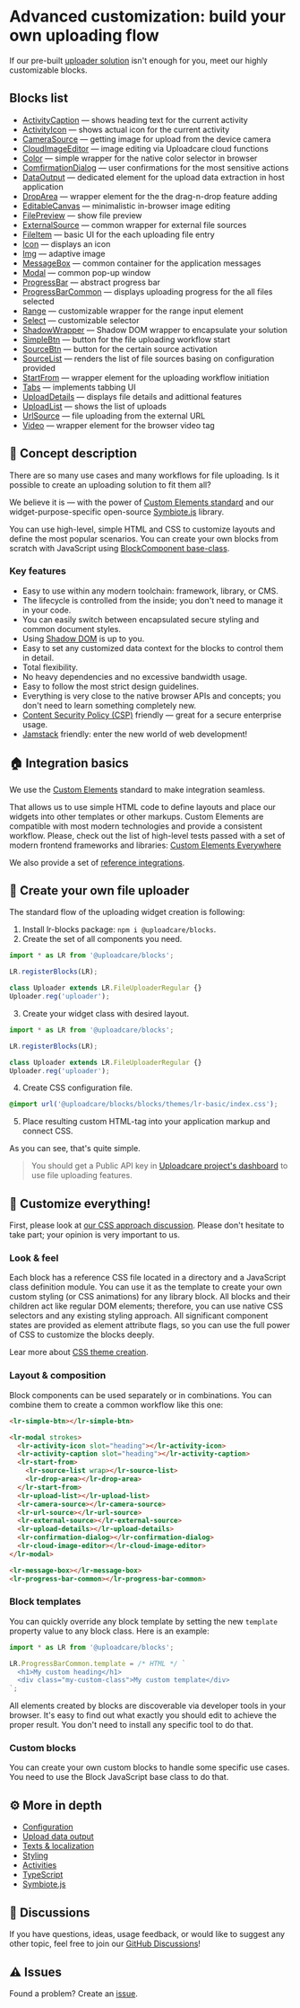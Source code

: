# Advanced customization: build your own uploading flow

If our pre-built [uploader solution](/solutions/file-uploader/) isn't enough for you, meet our highly customizable blocks.

## Blocks list

- [ActivityCaption](/blocks/ActivityCaption/) — shows heading text for the current activity
- [ActivityIcon](/blocks/ActivityIcon/) — shows actual icon for the current activity
- [CameraSource](/blocks/CameraSource/) — getting image for upload from the device camera
- [CloudImageEditor](/blocks/CloudImageEditor/) — image editing via Uploadcare cloud functions
- [Color](/blocks/Color/) — simple wrapper for the native color selector in browser
- [ComfirmationDialog](/blocks/ConfirmationDialog/) — user confirmations for the most sensitive actions
- [DataOutput](/blocks/DataOutput/) — dedicated element for the upload data extraction in host application
- [DropArea](/blocks/DropArea/) — wrapper element for the the drag-n-drop feature adding
- [EditableCanvas](/blocks/EditableCanvas/) — minimalistic in-browser image editing
- [FilePreview](/blocks/FilePreview/) — show file preview
- [ExternalSource](/blocks/ExternalSource/) — common wrapper for external file sources
- [FileItem](/blocks/FileItem/) — basic UI for the each uploading file entry
- [Icon](/blocks/Icon/) — displays an icon
- [Img](/blocks/Img/) — adaptive image
- [MessageBox](/blocks/MessageBox/) — common container for the application messages
- [Modal](/blocks/Modal/) — common pop-up window
- [ProgressBar](/blocks/ProgressBar/) — abstract progress bar
- [ProgressBarCommon](/blocks/ProgressBarCommon/) — displays uploading progress for the all files selected
- [Range](/blocks/Range/) — customizable wrapper for the range input element
- [Select](/blocks/Select/) — customizable selector
- [ShadowWrapper](/blocks/ShadowWrapper/) — Shadow DOM wrapper to encapsulate your solution
- [SimpleBtn](/blocks/SimpleBtn/) — button for the file uploading workflow start
- [SourceBtn](/blocks/SourceBtn/) — button for the certain source activation
- [SourceList](/blocks/SourceList/) — renders the list of file sources basing on configuration provided
- [StartFrom](/blocks/StartFrom/) — wrapper element for the uploading workflow initiation
- [Tabs](/blocks/Tabs/) — implements tabbing UI
- [UploadDetails](/blocks/UploadDetails/) — displays file details and adittional features
- [UploadList](/blocks/UploadList/) — shows the list of uploads
- [UrlSource](/blocks/UrlSource/) — file uploading from the external URL
- [Video](/blocks/Video/) — wrapper element for the browser video tag

## 🍰 Concept description

There are so many use cases and many workflows for file uploading.
Is it possible to create an uploading solution to fit them all?

We believe it is — with the power of [Custom Elements standard](https://developer.mozilla.org/en-US/docs/Web/Web_solutions/Using_custom_elements) and our widget-purpose-specific open-source [Symbiote.js](https://github.com/symbiotejs/symbiote.js) library.

You can use high-level, simple HTML and CSS to customize layouts and define the most popular scenarios.
You can create your own blocks from scratch with JavaScript using [BlockComponent base-class](https://github.com/uploadcare/blocks/blob/main/docs/block-component/index.htm).

### Key features

- Easy to use within any modern toolchain: framework, library, or CMS.
- The lifecycle is controlled from the inside; you don't need to manage it in your code.
- You can easily switch between encapsulated secure styling and common document styles.
- Using [Shadow DOM](https://developer.mozilla.org/en-US/docs/Web/Web_solutions/Using_shadow_DOM) is up to you.
- Easy to set any customized data context for the blocks to control them in detail.
- Total flexibility.
- No heavy dependencies and no excessive bandwidth usage.
- Easy to follow the most strict design guidelines.
- Everything is very close to the native browser APIs and concepts; you don't need to learn something completely new.
- [Content Security Policy (CSP)](https://developer.mozilla.org/en-US/docs/Web/HTTP/CSP) friendly — great for a secure enterprise usage.
- [Jamstack](https://jamstack.org/) friendly: enter the new world of web development!

<re-htm src="../assets/htm/upload-blocks-demo.htm"></re-htm>

## 🏠 Integration basics

We use the [Custom Elements](https://developer.mozilla.org/en-US/docs/Web/Web_solutions/Using_custom_elements) standard to make integration seamless.

That allows us to use simple HTML code to define layouts and place our widgets into other templates or other markups. Custom Elements are compatible with most modern technologies and provide a consistent workflow. Please, check out the list of high-level tests passed with a set of modern frontend frameworks and libraries: [Custom Elements Everywhere](https://custom-elements-everywhere.com/)

We also provide a set of [reference integrations](https://github.com/uploadcare/blocks-examples).

## 🚀 Create your own file uploader

The standard flow of the uploading widget creation is following:

1. Install lr-blocks package: `npm i @uploadcare/blocks`.
2. Create the set of all components you need.

```js
import * as LR from '@uploadcare/blocks';

LR.registerBlocks(LR);

class Uploader extends LR.FileUploaderRegular {}
Uploader.reg('uploader');
```

3. Create your widget class with desired layout.

```js
import * as LR from '@uploadcare/blocks';

LR.registerBlocks(LR);

class Uploader extends LR.FileUploaderRegular {}
Uploader.reg('uploader');
```

4. Create CSS configuration file.

```css
@import url('@uploadcare/blocks/blocks/themes/lr-basic/index.css');
```

5. Place resulting custom HTML-tag into your application markup and connect CSS.

As you can see, that's quite simple.

> You should get a Public API key in [Uploadcare project's dashboard](https://app.uploadcare.com/projects/-/api-keys/) to use file uploading features.

## 🎨 Customize everything!

First, please look at [our CSS approach discussion](https://github.com/uploadcare/blocks/discussions/18). Please don't hesitate to take part; your opinion is very important to us.

### Look & feel

Each block has a reference CSS file located in a directory and a JavaScript class definition module. You can use it as the template to create your own custom styling (or CSS animations) for any library block. All blocks and their children act like regular DOM elements; therefore, you can use native CSS selectors and any existing styling approach. All significant component states are provided as element attribute flags, so you can use the full power of CSS to customize the blocks deeply.

Lear more about [CSS theme creation](/blocks/themes/lr-basic/).

### Layout & composition

Block components can be used separately or in combinations. You can combine them to create a common workflow like this one:

```html
<lr-simple-btn></lr-simple-btn>

<lr-modal strokes>
  <lr-activity-icon slot="heading"></lr-activity-icon>
  <lr-activity-caption slot="heading"></lr-activity-caption>
  <lr-start-from>
    <lr-source-list wrap></lr-source-list>
    <lr-drop-area></lr-drop-area>
  </lr-start-from>
  <lr-upload-list></lr-upload-list>
  <lr-camera-source></lr-camera-source>
  <lr-url-source></lr-url-source>
  <lr-external-source></lr-external-source>
  <lr-upload-details></lr-upload-details>
  <lr-confirmation-dialog></lr-confirmation-dialog>
  <lr-cloud-image-editor></lr-cloud-image-editor>
</lr-modal>

<lr-message-box></lr-message-box>
<lr-progress-bar-common></lr-progress-bar-common>
```

### Block templates

You can quickly override any block template by setting the new `template` property value to any block class. Here is an example:

```js
import * as LR from '@uploadcare/blocks';

LR.ProgressBarCommon.template = /* HTML */ `
  <h1>My custom heading</h1>
  <div class="my-custom-class">My custom template</div>
`;
```

All elements created by blocks are discoverable via developer tools in your browser. It's easy to find out what exactly you should edit to achieve the proper result. You don't need to install any specific tool to do that.

### Custom blocks

You can create your own custom blocks to handle some specific use cases. You need to use the Block JavaScript base class to do that.

## ⚙️ More in depth

- [Configuration](/get-started/configuration/)
- [Upload data output](/docs/output/)
- [Texts & localization](/get-started/localization/)
- [Styling](/blocks/themes/lr-basic/)
- [Activities](/docs/activities/)
- [TypeScript](/docs/typescript/)
- [Symbiote.js](https://github.com/symbiotejs/symbiote.js)

## 💬 Discussions

If you have questions, ideas, usage feedback, or would like to suggest any other topic, feel free to join our [GitHub Discussions](https://github.com/uploadcare/jsdk/discussions/categories/upload-blocks)!

## ⚠️ Issues

Found a problem? Create an [issue](https://github.com/uploadcare/jsdk/issues).

